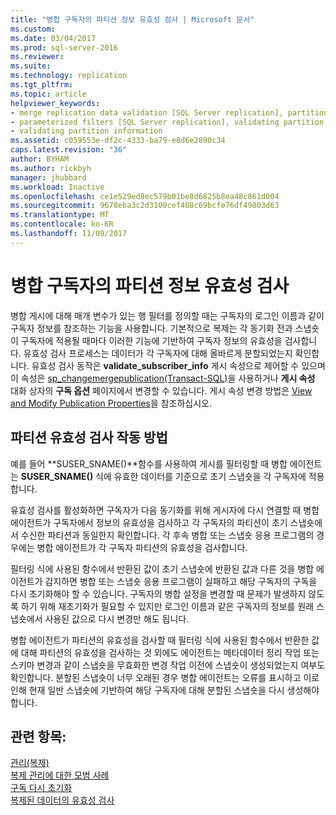```yaml
---
title: "병합 구독자의 파티션 정보 유효성 검사 | Microsoft 문서"
ms.custom: 
ms.date: 03/04/2017
ms.prod: sql-server-2016
ms.reviewer: 
ms.suite: 
ms.technology: replication
ms.tgt_pltfrm: 
ms.topic: article
helpviewer_keywords:
- merge replication data validation [SQL Server replication], partitions
- parameterized filters [SQL Server replication], validating partition information
- validating partition information
ms.assetid: c059553e-df2c-4333-ba79-e8d6e2890c34
caps.latest.revision: "36"
author: BYHAM
ms.author: rickbyh
manager: jhubbard
ms.workload: Inactive
ms.openlocfilehash: ce1e529ed8ec579b01be8d6825b8ea48c861d004
ms.sourcegitcommit: 9678eba3c2d3100cef408c69bcfe76df49803d63
ms.translationtype: MT
ms.contentlocale: ko-KR
ms.lasthandoff: 11/09/2017
---
```

# <a name="validate-partition-information-for-a-merge-subscriber"></a>병합 구독자의 파티션 정보 유효성 검사
  병합 게시에 대해 매개 변수가 있는 행 필터를 정의할 때는 구독자의 로그인 이름과 같이 구독자 정보를 참조하는 기능을 사용합니다. 기본적으로 복제는 각 동기화 전과 스냅숏이 구독자에 적용될 때마다 이러한 기능에 기반하여 구독자 정보의 유효성을 검사합니다. 유효성 검사 프로세스는 데이터가 각 구독자에 대해 올바르게 분할되었는지 확인합니다. 유효성 검사 동작은 **validate_subscriber_info** 게시 속성으로 제어할 수 있으며 이 속성은 [sp_changemergepublication&#40;Transact-SQL&#41;](../../relational-databases/system-stored-procedures/sp-changemergepublication-transact-sql.md)을 사용하거나 **게시 속성** 대화 상자의 **구독 옵션** 페이지에서 변경할 수 있습니다. 게시 속성 변경 방법은 [View and Modify Publication Properties](../../relational-databases/replication/publish/view-and-modify-publication-properties.md)을 참조하십시오.  
  
## <a name="how-partition-validation-works"></a>파티션 유효성 검사 작동 방법  
 예를 들어 **SUSER_SNAME()**함수를 사용하여 게시를 필터링할 때 병합 에이전트는 **SUSER_SNAME()** 식에 유효한 데이터를 기준으로 초기 스냅숏을 각 구독자에 적용합니다.  
  
 유효성 검사를 활성화하면 구독자가 다음 동기화를 위해 게시자에 다시 연결할 때 병합 에이전트가 구독자에서 정보의 유효성을 검사하고 각 구독자의 파티션이 초기 스냅숏에서 수신한 파티션과 동일한지 확인합니다. 각 후속 병합 또는 스냅숏 응용 프로그램의 경우에는 병합 에이전트가 각 구독자 파티션의 유효성을 검사합니다.  
  
 필터링 식에 사용된 함수에서 반환된 값이 초기 스냅숏에 반환된 값과 다른 것을 병합 에이전트가 감지하면 병합 또는 스냅숏 응용 프로그램이 실패하고 해당 구독자의 구독을 다시 초기화해야 할 수 있습니다. 구독자의 병합 설정을 변경할 때 문제가 발생하지 않도록 하기 위해 재초기화가 필요할 수 있지만 로그인 이름과 같은 구독자의 정보를 원래 스냅숏에서 사용된 값으로 다시 변경만 해도 됩니다.  
  
 병합 에이전트가 파티션의 유효성을 검사할 때 필터링 식에 사용된 함수에서 반환한 값에 대해 파티션의 유효성을 검사하는 것 외에도 에이전트는 메타데이터 정리 작업 또는 스키마 변경과 같이 스냅숏을 무효화한 변경 작업 이전에 스냅숏이 생성되었는지 여부도 확인합니다. 분할된 스냅숏이 너무 오래된 경우 병합 에이전트는 오류를 표시하고 이로 인해 현재 일반 스냅숏에 기반하여 해당 구독자에 대해 분할된 스냅숏을 다시 생성해야 합니다.  
  
## <a name="see-also"></a>관련 항목:  
 [관리&#40;복제&#41;](../../relational-databases/replication/administration/administration-replication.md)   
 [복제 관리에 대한 모범 사례](../../relational-databases/replication/administration/best-practices-for-replication-administration.md)   
 [구독 다시 초기화](../../relational-databases/replication/reinitialize-subscriptions.md)   
 [복제된 데이터의 유효성 검사](../../relational-databases/replication/validate-replicated-data.md)  
  
  

